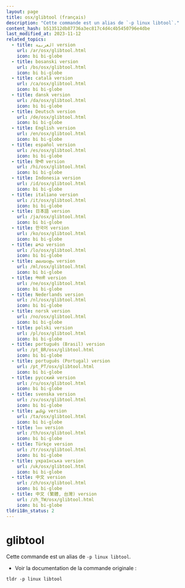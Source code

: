 ```yaml
---
layout: page
title: osx/glibtool (français)
description: "Cette commande est un alias de `-p linux libtool`."
content_hash: b513512db87736a3ec817c4d4c4b5450796e4dbe
last_modified_at: 2023-11-12
related_topics:
  - title: العربية version
    url: /ar/osx/glibtool.html
    icon: bi bi-globe
  - title: bosanski version
    url: /bs/osx/glibtool.html
    icon: bi bi-globe
  - title: català version
    url: /ca/osx/glibtool.html
    icon: bi bi-globe
  - title: dansk version
    url: /da/osx/glibtool.html
    icon: bi bi-globe
  - title: Deutsch version
    url: /de/osx/glibtool.html
    icon: bi bi-globe
  - title: English version
    url: /en/osx/glibtool.html
    icon: bi bi-globe
  - title: español version
    url: /es/osx/glibtool.html
    icon: bi bi-globe
  - title: हिन्दी version
    url: /hi/osx/glibtool.html
    icon: bi bi-globe
  - title: Indonesia version
    url: /id/osx/glibtool.html
    icon: bi bi-globe
  - title: italiano version
    url: /it/osx/glibtool.html
    icon: bi bi-globe
  - title: 日本語 version
    url: /ja/osx/glibtool.html
    icon: bi bi-globe
  - title: 한국어 version
    url: /ko/osx/glibtool.html
    icon: bi bi-globe
  - title: ລາວ version
    url: /lo/osx/glibtool.html
    icon: bi bi-globe
  - title: മലയാളം version
    url: /ml/osx/glibtool.html
    icon: bi bi-globe
  - title: नेपाली version
    url: /ne/osx/glibtool.html
    icon: bi bi-globe
  - title: Nederlands version
    url: /nl/osx/glibtool.html
    icon: bi bi-globe
  - title: norsk version
    url: /no/osx/glibtool.html
    icon: bi bi-globe
  - title: polski version
    url: /pl/osx/glibtool.html
    icon: bi bi-globe
  - title: português (Brasil) version
    url: /pt_BR/osx/glibtool.html
    icon: bi bi-globe
  - title: português (Portugal) version
    url: /pt_PT/osx/glibtool.html
    icon: bi bi-globe
  - title: русский version
    url: /ru/osx/glibtool.html
    icon: bi bi-globe
  - title: svenska version
    url: /sv/osx/glibtool.html
    icon: bi bi-globe
  - title: தமிழ் version
    url: /ta/osx/glibtool.html
    icon: bi bi-globe
  - title: ไทย version
    url: /th/osx/glibtool.html
    icon: bi bi-globe
  - title: Türkçe version
    url: /tr/osx/glibtool.html
    icon: bi bi-globe
  - title: українська version
    url: /uk/osx/glibtool.html
    icon: bi bi-globe
  - title: 中文 version
    url: /zh/osx/glibtool.html
    icon: bi bi-globe
  - title: 中文 (繁體, 台灣) version
    url: /zh_TW/osx/glibtool.html
    icon: bi bi-globe
tldri18n_status: 2
---
```

# glibtool

Cette commande est un alias de `-p linux libtool`.

- Voir la documentation de la commande originale :

`tldr -p linux libtool`
